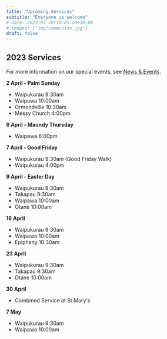 ```yaml
---
title: "Upcoming Services"
subtitle: "Everyone is welcome"
# date: 2023-02-20T10:05:49+10:00
# images: ["img/communion.jpg"]
draft: false
---
```


## 2023 Services

For more information on our special events, see [News & Events](/news).

**2 April - Palm Sunday**

* Waipukurau 9:30am
* Waipawa 10:00am
* Ormondville 10:30am
* Messy Church 4:00pm

**6 April - Maundy Thursday**

* Waipawa 6:00pm

**7 April - Good Friday**

* Waipukurau 9:30am (Good Friday Walk)
* Waipukurau 4:00pm

**9 April - Easter Day**

* Waipukurau 9:30am
* Takapau 9:30am
* Waipawa 10:00am
* Otane 10:00am

**16 April**

* Waipukurau 9:30am
* Waipawa 10:00am
* Epiphany 10:30am

**23 April**

* Waipukurau 9:30am
* Takapau 9:30am
* Otane 10:00am

**30 April**

* Combined Service at St Mary's

**7 May**

* Waipukurau 9:30am
* Waipawa 10:00am